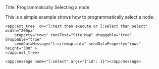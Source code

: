 Title: Programmatically Selecting a node

This is a simple example shows how to programmatically select a node:
	
	<app:ext_tree  on="l:test then execute or l:select then select" width="200px"
		property="rows" rootText="Site Map" draggable="true" droppable="true"
		sendDataMessage="l:sitemap.data" sendDataProperty="rows" height="300" >				
	</app:ext_tree>
	
    <app:message name="l:select" args="{'id': 1}"></app:message>
